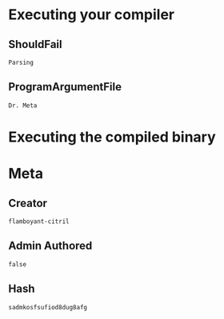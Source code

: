

# Executing your compiler

## ShouldFail
```
Parsing
```

## ProgramArgumentFile

```
Dr. Meta
```

# Executing the compiled binary


# Meta

## Creator

```
flamboyant-citril
```

## Admin Authored

```
false
```

## Hash

```
sadmkosfsufiod8dug8afg
```
